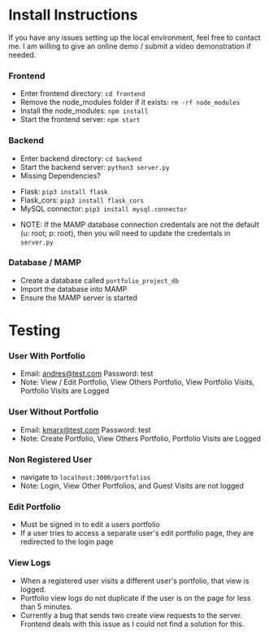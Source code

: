 # Install Instructions

If you have any issues setting up the local environment, feel free to contact me. I am willing to give an online demo / submit a video demonstration if needed.

### Frontend

* Enter frontend directory: `cd frontend`
* Remove the node_modules folder if it exists: `rm -rf node_modules`
* Install the node_modules: `npm install`
* Start the frontend server: `npm start`

### Backend

* Enter backend directory: `cd backend`
* Start the backend server: `python3 server.py`
* Missing Dependencies?
 - Flask: `pip3 install flask`
 - Flask_cors: `pip3 install flask_cors`
 - MySQL connector: `pip3 install mysql.connector`
* NOTE: If the MAMP database connection credentals are not the default (u: root; p: root), then you will need to update the credentals in `server.py`

### Database / MAMP

* Create a database called `portfolio_project_db`
* Import the database into MAMP
* Ensure the MAMP server is started

# Testing

### User With Portfolio

* Email: andres@test.com Password: test
* Note: View / Edit Portfolio, View Others Portfolio, View Portfolio Visits, Portfolio Visits are Logged

### User Without Portfolio

* Email: kmarx@test.com Password: test
* Note: Create Portfolio, View Others Portfolio, Portfolio Visits are Logged

### Non Registered User

* navigate to `localhost:3000/portfolios`
* Note: Login, View Other Portfolios, and Guest Visits are not logged

### Edit Portfolio

* Must be signed in to edit a users portfolio
* If a user tries to access a separate user's edit portfolio page, they are redirected to the login page

### View Logs

* When a registered user visits a different user's portfolio, that view is logged.
* Portfolio view logs do not duplicate if the user is on the page for less than 5 minutes. 
* Currently a bug that sends two create view requests to the server. Frontend deals with this issue as I could not find a solution for this.